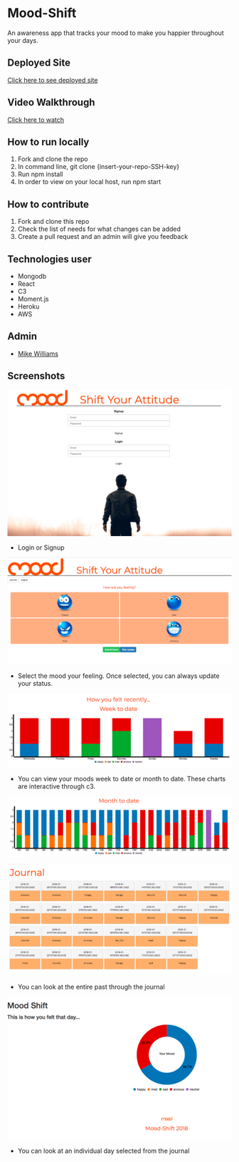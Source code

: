 # Mood-Shift
An awareness app that tracks your mood to make you happier throughout your days.

## Deployed Site
[Click here to see deployed site](https://www.google.com "Mood-Shift Signup")

## Video Walkthrough
[Click here to watch](https://www.youtube.com/watch?v=NLpyP_4catI "Mood-Shift Walkthrough")

## How to run locally
1. Fork and clone the repo
2. In command line, git clone {insert-your-repo-SSH-key}
3. Run npm install
4. In order to view on your local host, run npm start

## How to contribute
1. Fork and clone this repo
2. Check the list of needs for what changes can be added
3. Create a pull request and an admin will give you feedback

## Technologies user
- Mongodb
- React
- C3
- Moment.js
- Heroku
- AWS

## Admin
- [Mike Williams](https://github.com/willofmike "Mikes GitHub")

## Screenshots
![alt text](https://github.com/WillofMike/mood-shift-react/blob/master/src/images/screenshots/moodshift-login.png?raw=true "Login Page")
- Login or Signup

![alt text](https://github.com/WillofMike/mood-shift-react/blob/master/src/images/screenshots/moodshift-choosemood.png?raw=true "Choose Mood Page")
- Select the mood your feeling. Once selected, you can always update your status.

![alt text](https://github.com/WillofMike/mood-shift-react/blob/master/src/images/screenshots/moodshift-weektodate.png?raw=true "Week to Date Bar chart")
- You can view your moods week to date or month to date. These charts are interactive through c3.

![alt text](https://github.com/WillofMike/mood-shift-react/blob/master/src/images/screenshots/moodshift-monthtodate.png?raw=true "Month to Date Bar chart")

![alt text](https://github.com/WillofMike/mood-shift-react/blob/master/src/images/screenshots/moodshift-journal.png?raw=true "Journal Page")
- You can look at the entire past through the journal

![alt text](https://github.com/WillofMike/mood-shift-react/blob/master/src/images/screenshots/moodshift-day.png?raw=true "Day page & pie chart")
- You can look at an individual day selected from the journal
